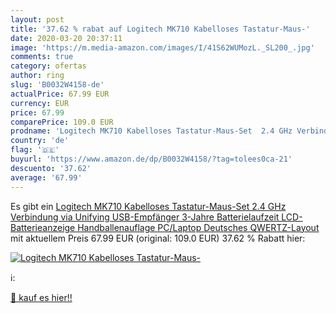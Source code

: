 ```yaml
---
layout: post
title: '37.62 % rabat auf Logitech MK710 Kabelloses Tastatur-Maus-'
date: 2020-03-20 20:37:11
image: 'https://m.media-amazon.com/images/I/41S62WUMozL._SL200_.jpg'
comments: true
category: ofertas
author: ring
slug: 'B0032W4158-de'
actualPrice: 67.99 EUR
currency: EUR
price: 67.99
comparePrice: 109.0 EUR
prodname: 'Logitech MK710 Kabelloses Tastatur-Maus-Set  2.4 GHz Verbindung via Unifying USB-Empfänger  3-Jahre Batterielaufzeit  LCD-Batterieanzeige  Handballenauflage  PC/Laptop  Deutsches QWERTZ-Layout'
country: 'de'
flag: '🇩🇪'
buyurl: 'https://www.amazon.de/dp/B0032W4158/?tag=tolees0ca-21'
descuento: '37.62'
average: '67.99'
---
```


Es gibt ein [Logitech MK710 Kabelloses Tastatur-Maus-Set  2.4 GHz Verbindung via Unifying USB-Empfänger  3-Jahre Batterielaufzeit  LCD-Batterieanzeige  Handballenauflage  PC/Laptop  Deutsches QWERTZ-Layout](https://www.amazon.de/dp/B0032W4158/?tag=tolees0ca-21) mit aktuellem Preis 67.99 EUR (original: 109.0 EUR) 37.62 % Rabatt hier:

[![Logitech MK710 Kabelloses Tastatur-Maus-](https://m.media-amazon.com/images/I/41S62WUMozL._SL200_.jpg)](https://www.amazon.de/dp/B0032W4158/?tag=tolees0ca-21)

ℹ️:


[🛒 kauf es hier!!](https://www.amazon.de/dp/B0032W4158/?tag=tolees0ca-21)

